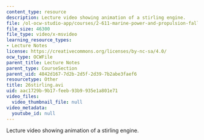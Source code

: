 ```yaml
---
content_type: resource
description: Lecture video showing animation of a stirling engine.
file: /ol-ocw-studio-app/courses/2-611-marine-power-and-propulsion-fall-2006/aac1729b9b17feeb93b9935e1a801e71_26stirling.avi
file_size: 46300
file_type: video/x-msvideo
learning_resource_types:
- Lecture Notes
license: https://creativecommons.org/licenses/by-nc-sa/4.0/
ocw_type: OCWFile
parent_title: Lecture Notes
parent_type: CourseSection
parent_uid: 4842d167-7d2b-2d5f-2d39-7b2abe3faef6
resourcetype: Other
title: 26stirling.avi
uid: aac1729b-9b17-feeb-93b9-935e1a801e71
video_files:
  video_thumbnail_file: null
video_metadata:
  youtube_id: null
---
```

Lecture video showing animation of a stirling engine.
